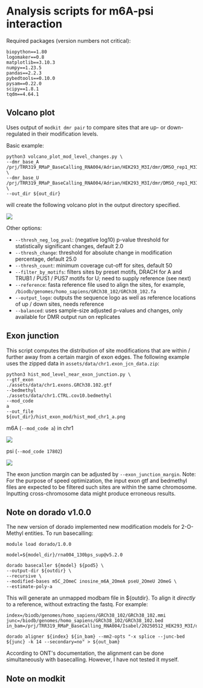 # Analysis scripts for m6A-psi interaction
Required packages (version numbers not critical):
```
biopython==1.80
logomaker==0.8
matplotlib==3.10.3
numpy==1.23.5
pandas==2.2.3
pybedtools==0.10.0
pysam==0.22.0
scipy==1.8.1
tqdm==4.64.1
```

## Volcano plot
Uses output of `modkit dmr pair` to compare sites that are up- or down-regulated in their modification levels.

Basic example:
```
python3 volcano_plot_mod_level_changes.py \
--dmr_base_A /prj/TRR319_RMaP_BaseCalling_RNA004/Adrian/HEK293_M3I/dmr/DMSO_rep1_M3I_6h_rep1.cov10.m6A.diff_sites.dmr \
--dmr_base_U /prj/TRR319_RMaP_BaseCalling_RNA004/Adrian/HEK293_M3I/dmr/DMSO_rep1_M3I_6h_rep1.cov10.psi.diff_sites.dmr \
--out_dir ${out_dir}
```
will create the following volcano plot in the output directory specified.

![](https://github.com/ADHDrian/RNA004_psi_KD_OE_analysis/blob/main/assets/images/volcano_plot.png)

Other options:
- `--thresh_neg_log_pval`: (negative log10) p-value threshold for statistically significant changes, default 2.0
- `--thresh_change`: threshold for absolute change in modification percentage, default 25.0
- `--thresh_count`: minimum coverage cut-off for sites, default 50
- `--filter_by_motifs`: filters sites by preset motifs, DRACH for A and TRUB1 / PUS1 / PUS7 motifs for U; need to supply reference (see next)
- `--reference`: fasta reference file used to align the sites, for example, `/biodb/genomes/homo_sapiens/GRCh38_102/GRCh38_102.fa`
- `--output_logo`: outputs the sequence logo as well as reference locations of up / down sites, needs reference
- `--balanced`: uses sample-size adjusted p-values and changes, only available for DMR output run on replicates

## Exon junction
This script computes the distribution of site modifications that are within / further away from a certain margin of exon edges. The following example uses the zipped data in `assets/data/chr1.exon_jcn_data.zip`:
```
python3 hist_mod_level_near_exon_junction.py \
--gtf_exon
./assets/data/chr1.exons.GRCh38.102.gtf
--bedmethyl
./assets/data/chr1.CTRL.cov10.bedmethyl
--mod_code
a
--out_file
${out_dir}/hist_exon_mod/hist_mod_chr1_a.png
```

m6A (`--mod_code a`) in chr1

![](https://github.com/ADHDrian/RNA004_psi_KD_OE_analysis/blob/main/assets/images/hist_mod_chr1_a.png)

psi (`--mod_code 17802`)

![](https://github.com/ADHDrian/RNA004_psi_KD_OE_analysis/blob/main/assets/images/hist_mod_chr1_17802.png)

The exon junction margin can be adjusted by `--exon_junction_margin`.
Note: For the purpose of speed optimization, the input exon gtf and bedmethyl files are expected to be filtered such sites are within the same chromosome. Inputting cross-chromosome data might produce erroneous results.

## Note on dorado v1.0.0
The new version of dorado implemented new modification models for 2-O-Methyl entities.
To run basecalling:
```
module load dorado/1.0.0

model=${model_dir}/rna004_130bps_sup@v5.2.0

dorado basecaller ${model} ${pod5} \
--output-dir ${outdir} \
--recursive \
--modified-bases m5C_2OmeC inosine_m6A_2OmeA pseU_2OmeU 2OmeG \
--estimate-poly-a
```
This will generate an unmapped modbam file in ${outdir}. To align it *directly* to a reference, without extracting the fastq. For example:
```
index=/biodb/genomes/homo_sapiens/GRCh38_102/GRCh38_102.mmi
junc=/biodb/genomes/homo_sapiens/GRCh38_102/GRCh38_102.bed
in_bam=/prj/TRR319_RMaP_BaseCalling_RNA004/Isabel/20250512_HEK293_M3I/dorado_v1/HEK293_M3I_24h_1/calls_*.bam

dorado aligner ${index} ${in_bam} --mm2-opts "-x splice --junc-bed ${junc} -k 14 --secondary=no" > ${out_bam}
```
According to ONT's documentation, the alignment can be done simultaneously with basecalling. However, I have not tested it myself.

## Note on modkit

